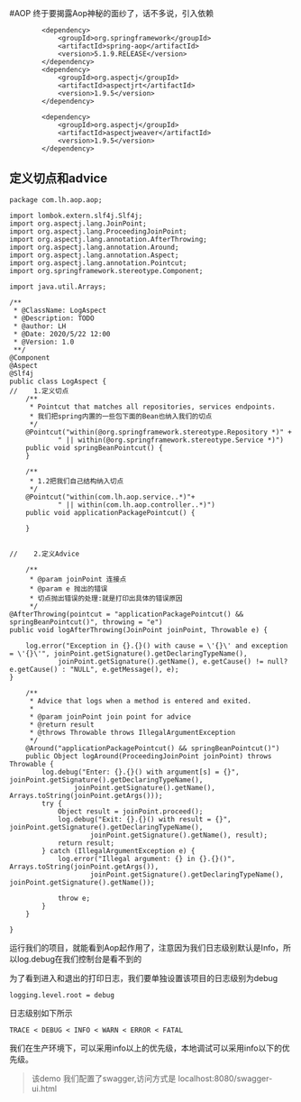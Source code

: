 #AOP
终于要揭露Aop神秘的面纱了，话不多说，引入依赖

            <dependency>
                <groupId>org.springframework</groupId>
                <artifactId>spring-aop</artifactId>
                <version>5.1.9.RELEASE</version>
            </dependency>
            <dependency>
                <groupId>org.aspectj</groupId>
                <artifactId>aspectjrt</artifactId>
                <version>1.9.5</version>
            </dependency>
    
            <dependency>
                <groupId>org.aspectj</groupId>
                <artifactId>aspectjweaver</artifactId>
                <version>1.9.5</version>
            </dependency>
            
            
## 定义切点和advice


    package com.lh.aop.aop;
    
    import lombok.extern.slf4j.Slf4j;
    import org.aspectj.lang.JoinPoint;
    import org.aspectj.lang.ProceedingJoinPoint;
    import org.aspectj.lang.annotation.AfterThrowing;
    import org.aspectj.lang.annotation.Around;
    import org.aspectj.lang.annotation.Aspect;
    import org.aspectj.lang.annotation.Pointcut;
    import org.springframework.stereotype.Component;
    
    import java.util.Arrays;
    
    /**
     * @ClassName: LogAspect
     * @Description: TODO
     * @author: LH
     * @Date: 2020/5/22 12:00
     * @Version: 1.0
     **/
    @Component
    @Aspect
    @Slf4j
    public class LogAspect {
    //    1.定义切点
        /**
         * Pointcut that matches all repositories, services endpoints.
         * 我们把spring内置的一些包下面的Bean也纳入我们的切点
         */
        @Pointcut("within(@org.springframework.stereotype.Repository *)" +
                " || within(@org.springframework.stereotype.Service *)")
        public void springBeanPointcut() {
        }
    
        /**
         * 1.2把我们自己结构纳入切点
         */
        @Pointcut("within(com.lh.aop.service..*)"+
                " || within(com.lh.aop.controller..*)")
        public void applicationPackagePointcut() {
    
        }
    
    
    //    2.定义Advice
    
        /**
         * @param joinPoint 连接点
         * @param e 抛出的错误
         * 切点抛出错误的处理:就是打印出具体的错误原因
         */
    @AfterThrowing(pointcut = "applicationPackagePointcut() && springBeanPointcut()", throwing = "e")
    public void logAfterThrowing(JoinPoint joinPoint, Throwable e) {
    
        log.error("Exception in {}.{}() with cause = \'{}\' and exception = \'{}\'", joinPoint.getSignature().getDeclaringTypeName(),
                joinPoint.getSignature().getName(), e.getCause() != null? e.getCause() : "NULL", e.getMessage(), e);
    }
    
        /**
         * Advice that logs when a method is entered and exited.
         *
         * @param joinPoint join point for advice
         * @return result
         * @throws Throwable throws IllegalArgumentException
         */
        @Around("applicationPackagePointcut() && springBeanPointcut()")
        public Object logAround(ProceedingJoinPoint joinPoint) throws Throwable {
            log.debug("Enter: {}.{}() with argument[s] = {}", joinPoint.getSignature().getDeclaringTypeName(),
                    joinPoint.getSignature().getName(), Arrays.toString(joinPoint.getArgs()));
            try {
                Object result = joinPoint.proceed();
                log.debug("Exit: {}.{}() with result = {}", joinPoint.getSignature().getDeclaringTypeName(),
                        joinPoint.getSignature().getName(), result);
                return result;
            } catch (IllegalArgumentException e) {
                log.error("Illegal argument: {} in {}.{}()", Arrays.toString(joinPoint.getArgs()),
                        joinPoint.getSignature().getDeclaringTypeName(), joinPoint.getSignature().getName());
    
                throw e;
            }
        }
    
    }

 运行我们的项目，就能看到Aop起作用了，注意因为我们日志级别默认是Info，所以log.debug在我们控制台是看不到的
 
 为了看到进入和退出的打印日志，我们要单独设置该项目的日志级别为debug
 
    logging.level.root = debug
    
 日志级别如下所示
 
    TRACE < DEBUG < INFO < WARN < ERROR < FATAL
           
 我们在生产环境下，可以采用info以上的优先级，本地调试可以采用info以下的优先级。
 
 
> 该demo 我们配置了swagger,访问方式是 localhost:8080/swagger-ui.html